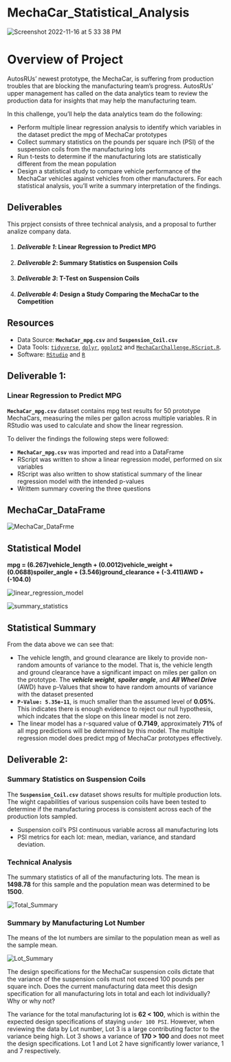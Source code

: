 # MechaCar_Statistical_Analysis

![Screenshot 2022-11-16 at 5 33 38 PM](https://user-images.githubusercontent.com/109354592/202317762-2e726893-baa0-4c1a-96f8-99d156de737e.png)

# Overview of Project
AutosRUs’ newest prototype, the MechaCar, is suffering from production troubles that are blocking the manufacturing team’s progress. AutosRUs’ upper management has called on the data analytics team to review the production data for insights that may help the manufacturing team.

In this challenge, you’ll help the data analytics team do the following:

- Perform multiple linear regression analysis to identify which variables in the dataset predict the mpg of MechaCar prototypes
- Collect summary statistics on the pounds per square inch (PSI) of the suspension coils from the manufacturing lots
- Run t-tests to determine if the manufacturing lots are statistically different from the mean population
- Design a statistical study to compare vehicle performance of the MechaCar vehicles against vehicles from other manufacturers. For each statistical analysis, you’ll write a summary interpretation of the findings.   

## Deliverables
This prpject consists of three technical analysis, and a proposal to further analize company data.

1. #### _**Deliverable 1**_: Linear Regression to Predict MPG
2. #### **_Deliverable 2_**: Summary Statistics on Suspension Coils
3. #### **_Deliverable 3_**: T-Test on Suspension Coils
4. #### _**Deliverable 4**_: Design a Study Comparing the MechaCar to the Competition

## Resources
* Data Source: **`MechaCar_mpg.csv`** and **`Suspension_Coil.csv`**
* Data Tools: [`tidyverse`](https://www.tidyverse.org/), [`dplyr`](https://dplyr.tidyverse.org/), [`ggplot2`](https://ggplot2.tidyverse.org/) and [`MechaCarChallenge.RScript.R`](https://github.com/jbailey2705/MechaCar_Statistical_Analysis/blob/main/MechaCarChallenge.RScript.R).
* Software: [`RStudio`](https://posit.co/) and [`R`](https://cran.r-project.org/)

## Deliverable 1:
### Linear Regression to Predict MPG
**`MechaCar_mpg.csv`** dataset contains mpg test results for 50 prototype MechaCars, measuring the miles per gallon across multiple variables. R in RStudio was used to calculate and show the linear regression.

To deliver the findings the following steps were followed:
* **`MechaCar_mpg.csv`** was imported and read into a DataFrame
*  RScript was written to show a linear regression model, performed on six variables
*  RScript was also written to show statistical summary of the linear regression model with the intended p-values
*  Writtem summary covering the three questions

## MechaCar_DataFrame

![MechaCar_DataFrme](https://user-images.githubusercontent.com/109354592/202325917-81588d58-5a3a-47b3-8bb6-e3c1dc96c37c.png)

## Statistical Model

**mpg = (6.267)vehicle_length + (0.0012)vehicle_weight + (0.0688)spoiler_angle + (3.546)ground_clearance + (-3.411)AWD + (-104.0)**

![linear_regression_model](https://user-images.githubusercontent.com/109354592/202329003-5b21c038-694b-4961-83f7-8ea8d639787e.png)

![summary_statistics](https://user-images.githubusercontent.com/109354592/202326007-504bb0db-77af-4ef1-bdb5-6fda7ebba1bb.png)


## Statistical Summary

From the data above we can see that:

- The vehicle length, and ground clearance are likely to provide non-random amounts of variance to the model. That is, the vehicle length and ground clearance have a significant impact on miles per gallon on the prototype. The _**vehicle weight**_, _**spoiler angle**_, and _**All Wheel Drive**_ (AWD) have p-Values that show to have random amounts of variance with the dataset presented
- **`P-Value: 5.35e-11`**, is much smaller than the assumed level of **0.05%**. This indicates there is enough evidence to reject our null hypothesis, which indcates that the slope on this linear model is not zero.
- The linear model has a r-squared value of **0.7149**, approximately **71%** of all mpg predictions will be determined by this model. The multiple regression model does predict mpg of MechaCar prototypes effectively.

## Deliverable 2:
### Summary Statistics on Suspension Coils

The **`Suspension_Coil.csv`** dataset shows results for multiple production lots. The wight capabilities of various suspension coils have been tested to determine if the manufacturing process is consistent across each of the production lots sampled.

* Suspension coil’s PSI continuous variable across all manufacturing lots
* PSI metrics for each lot: mean, median, variance, and standard deviation.

### Technical Analysis

The summary statistics of all of the manufacturing lots. The mean is **1498.78** for this sample and the population mean was determined to be **1500**.

![Total_Summary](https://user-images.githubusercontent.com/109354592/202792567-cf94f710-47fe-4ffe-9dbf-619f14b45a68.png)

### Summary by Manufacturing Lot Number

The means of the lot numbers are similar to the population mean as well as the sample mean.

![Lot_Summary](https://user-images.githubusercontent.com/109354592/202792730-e3faaeb5-d38f-4b7d-a2b4-73652ba0e331.png)

The design specifications for the MechaCar suspension coils dictate that the variance of the suspension coils must not exceed 100 pounds per square inch. Does the current manufacturing data meet this design specification for all manufacturing lots in total and each lot individually? Why or why not?

The variance for the total manufacturing lot is **62 < 100**, which is within the expected design specifications of staying `under 100 PSI`. However, when reviewing the data by Lot number, Lot 3 is a large contributing factor to the variance being high. Lot 3 shows a variance of **170 > 100** and does not meet the design specifications. Lot 1 and Lot 2 have significantly lower variance, 1 and 7 respectively.
























